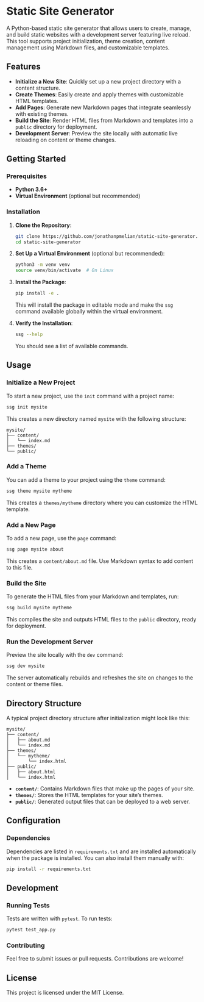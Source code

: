 # Static Site Generator

A Python-based static site generator that allows users to create, manage, and build static websites with a development server featuring live reload. This tool supports project initialization, theme creation, content management using Markdown files, and customizable templates.

## Features

- **Initialize a New Site**: Quickly set up a new project directory with a content structure.
- **Create Themes**: Easily create and apply themes with customizable HTML templates.
- **Add Pages**: Generate new Markdown pages that integrate seamlessly with existing themes.
- **Build the Site**: Render HTML files from Markdown and templates into a `public` directory for deployment.
- **Development Server**: Preview the site locally with automatic live reloading on content or theme changes.

## Getting Started

### Prerequisites

- **Python 3.6+**
- **Virtual Environment** (optional but recommended)

### Installation

1. **Clone the Repository**:

   ```bash
   git clone https://github.com/jonathanpmelian/static-site-generator.git
   cd static-site-generator
   ```

2. **Set Up a Virtual Environment** (optional but recommended):

   ```bash
   python3 -m venv venv
   source venv/bin/activate  # On Linux
   ```

3. **Install the Package**:

   ```bash
   pip install -e .
   ```

   This will install the package in editable mode and make the `ssg` command available globally within the virtual environment.

4. **Verify the Installation**:

   ```bash
   ssg --help
   ```

   You should see a list of available commands.

## Usage

### Initialize a New Project

To start a new project, use the `init` command with a project name:

```bash
ssg init mysite
```

This creates a new directory named `mysite` with the following structure:

```
mysite/
├── content/
│   └── index.md
├── themes/
└── public/
```

### Add a Theme

You can add a theme to your project using the `theme` command:

```bash
ssg theme mysite mytheme
```

This creates a `themes/mytheme` directory where you can customize the HTML template.

### Add a New Page

To add a new page, use the `page` command:

```bash
ssg page mysite about
```

This creates a `content/about.md` file. Use Markdown syntax to add content to this file.

### Build the Site

To generate the HTML files from your Markdown and templates, run:

```bash
ssg build mysite mytheme
```

This compiles the site and outputs HTML files to the `public` directory, ready for deployment.

### Run the Development Server

Preview the site locally with the `dev` command:

```bash
ssg dev mysite
```

The server automatically rebuilds and refreshes the site on changes to the content or theme files.

## Directory Structure

A typical project directory structure after initialization might look like this:

```
mysite/
├── content/
│   ├── about.md
│   └── index.md
├── themes/
│   └── mytheme/
│       └── index.html
├── public/
│   ├── about.html
│   └── index.html
```

- **`content/`**: Contains Markdown files that make up the pages of your site.
- **`themes/`**: Stores the HTML templates for your site’s themes.
- **`public/`**: Generated output files that can be deployed to a web server.

## Configuration

### Dependencies

Dependencies are listed in `requirements.txt` and are installed automatically when the package is installed. You can also install them manually with:

```bash
pip install -r requirements.txt
```

## Development

### Running Tests

Tests are written with `pytest`. To run tests:

```bash
pytest test_app.py
```

### Contributing

Feel free to submit issues or pull requests. Contributions are welcome!

## License

This project is licensed under the MIT License.
